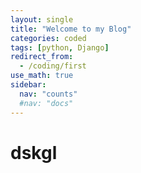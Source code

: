 ```yaml
---
layout: single
title: "Welcome to my Blog"
categories: coded
tags: [python, Django]
redirect_from: 
  - /coding/first
use_math: true
sidebar:
  nav: "counts"
  #nav: "docs"
---
```


# dskgl